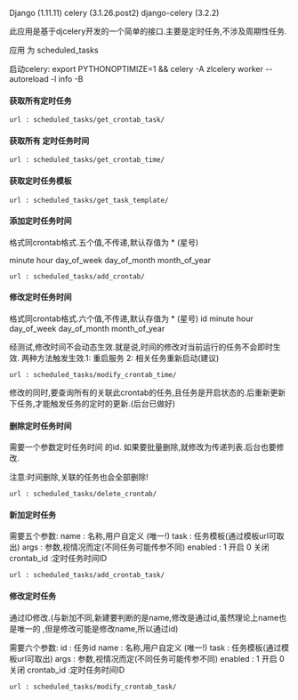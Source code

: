 
Django (1.11.11)
celery (3.1.26.post2)
django-celery (3.2.2)


此应用是基于djcelery开发的一个简单的接口.主要是定时任务,不涉及周期性任务.

应用 为 scheduled_tasks 

启动celery:
export PYTHONOPTIMIZE=1 && celery -A zlcelery worker --autoreload -l info -B



#### 获取所有定时任务

`url : scheduled_tasks/get_crontab_task/`

#### 获取所有 定时任务时间 

`url : scheduled_tasks/get_crontab_time/`

#### 获取定时任务模板

`url : scheduled_tasks/get_task_template/`

#### 添加定时任务时间

格式同crontab格式.五个值,不传递,默认存值为 * (星号)

minute  hour  day_of_week  day_of_month  month_of_year

`url : scheduled_tasks/add_crontab/`

#### 修改定时任务时间

格式同crontab格式.六个值,不传递,默认存值为 * (星号)
id minute  hour  day_of_week  day_of_month  month_of_year

经测试,修改时间不会动态生效.就是说,时间的修改对当前运行的任务不会即时生效.
两种方法触发生效.1: 重启服务 2: 相关任务重新启动(建议)

`url : scheduled_tasks/modify_crontab_time/`

修改的同时,要查询所有的关联此crontab的任务,且任务是开启状态的.后重新更新下任务,才能触发任务的定时的更新.(后台已做好)


#### 删除定时任务时间

需要一个参数定时任务时间 的id.
如果要批量删除,就修改为传递列表.后台也要修改.

注意:时间删除,关联的任务也会全部删除!

`url : scheduled_tasks/delete_crontab/`


#### 新加定时任务

需要五个参数:
name : 名称,用户自定义 (唯一!) 
task : 任务模板(通过模板url可取出)
args : 参数,视情况而定(不同任务可能传参不同)
enabled : 1 开启     0 关闭
crontab_id :定时任务时间ID 

`url : scheduled_tasks/add_crontab_task/`


#### 修改定时任务

通过ID修改.(与新加不同,新建要判断的是name,修改是通过id,虽然理论上name也是唯一的
,但是修改可能是修改name,所以通过id)

需要六个参数:
id : 任务id
name : 名称,用户自定义 (唯一!) 
task : 任务模板(通过模板url可取出)
args : 参数,视情况而定(不同任务可能传参不同)
enabled : 1 开启     0 关闭
crontab_id :定时任务时间ID 

`url : scheduled_tasks/modify_crontab_task/`

